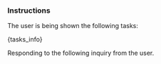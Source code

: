 ### Instructions

The user is being shown the following tasks:

{tasks_info}

Responding to the following inquiry from the user.
